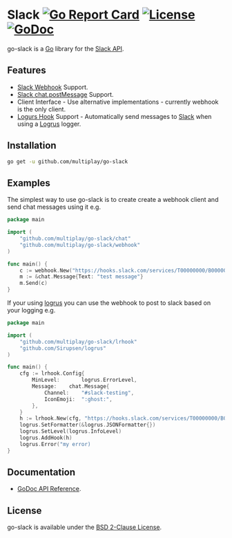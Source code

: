 # Slack [![Go Report Card](https://goreportcard.com/badge/github.com/multiplay/go-slack)](https://goreportcard.com/report/github.com/multiplay/go-slack) [![License](https://img.shields.io/badge/license-BSD-blue.svg)](https://github.com/multiplay/go-slack/blob/master/LICENSE) [![GoDoc](https://godoc.org/github.com/multiplay/go-slack?status.svg)](https://godoc.org/github.com/multiplay/go-slack?status.svg)


go-slack is a [Go](http://golang.org/) library for the [Slack API](https://api.slack.com/).

Features
--------
* [Slack Webhook](https://api.slack.com/incoming-webhooks) Support.
* [Slack chat.postMessage](https://api.slack.com/methods/chat.postMessage) Support.
* Client Interface - Use alternative implementations - currently webhook is the only client.
* [Logurs Hook](https://github.com/Sirupsen/logrus) Support - Automatically send messages to [Slack](https://slack.com) when using a [Logrus](https://github.com/Sirupsen/logrus) logger.

Installation
------------
```sh
go get -u github.com/multiplay/go-slack
```

Examples
--------

The simplest way to use go-slack is to create create a webhook client and send chat messages using it e.g.
```go
package main

import (
	"github.com/multiplay/go-slack/chat"
	"github.com/multiplay/go-slack/webhook"
)

func main() {
	c := webhook.New("https://hooks.slack.com/services/T00000000/B00000000/XXXXXXXXXXXXXXXXXXXXXXXX")
	m := &chat.Message{Text: "test message"}
	m.Send(c)
}
```

If your using [logrus](https://github.com/Sirupsen/logrus) you can use the webhook to post to slack based on your logging e.g.
```go
package main

import (
	"github.com/multiplay/go-slack/lrhook"
	"github.com/Sirupsen/logrus"
)

func main() {
	cfg := lrhook.Config{
		MinLevel:       logrus.ErrorLevel,
		Message:	chat.Message{
			Channel:	"#slack-testing",
			IconEmoji:	":ghost:",
		},
	}
	h := lrhook.New(cfg, "https://hooks.slack.com/services/T00000000/B00000000/XXXXXXXXXXXXXXXXXXXXXXXX")
	logrus.SetFormatter(&logrus.JSONFormatter{})
	logrus.SetLevel(logrus.InfoLevel)
	logrus.AddHook(h)
	logrus.Error("my error)
}
```

Documentation
-------------
- [GoDoc API Reference](http://godoc.org/github.com/multiplay/go-slack).

License
-------
go-slack is available under the [BSD 2-Clause License](https://opensource.org/licenses/BSD-2-Clause).
